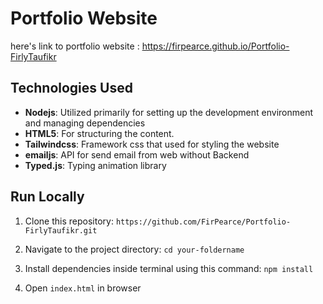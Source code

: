 # Portfolio Website

here's link to portfolio website :
https://firpearce.github.io/Portfolio-FirlyTaufikr

## Technologies Used

- **Nodejs**: Utilized primarily for setting up the development environment and managing dependencies
- **HTML5**: For structuring the content.
- **Tailwindcss**: Framework css that used for styling the website
- **emailjs**: API for send email from web without Backend
- **Typed.js**: Typing animation library

## Run Locally

1. Clone this repository:
   `https://github.com/FirPearce/Portfolio-FirlyTaufikr.git`
2. Navigate to the project directory:
   `cd your-foldername`

3. Install dependencies inside terminal using this command:
   `npm install`

4. Open `index.html` in browser
